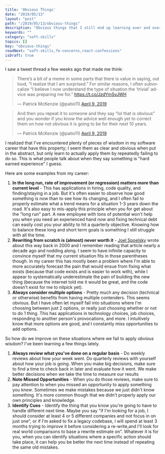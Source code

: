 ```yaml
---
title: 'Obvious Things'
date: "2019/05/13"
layout: "post"
path: "/2019/05/13/obvious-things"
description: "Obvious things that I still end up learning over and over again"
keywords: ""
category: "soft-skills"
topics: []
key: "obvious-things"
readNext: "soft-skills,fe-concerns,react-confessions"
isDraft: true
---
```


I saw a tweet thread a few weeks ago that made me think:

<blockquote class="twitter-tweet"><p lang="en" dir="ltr">There’s a bit of a meme in some parts that there is value in saying, out loud, “I realize that I am surprised.” For similar reasons, I often subvocalize “I believe I now understand the type of situation the ‘trivial’ advice was preparing me for.” <a href="https://t.co/JzdYmSvJWH">https://t.co/JzdYmSvJWH</a></p>&mdash; Patrick McKenzie (@patio11) <a href="https://twitter.com/patio11/status/1115751939210223616?ref_src=twsrc%5Etfw">April 9, 2019</a></blockquote>

<blockquote class="twitter-tweet"><p lang="en" dir="ltr">And then you repeat it to someone and they say “lol that is obvious” and you wonder if you know the advice well enough yet to correct them on how not obvious it is going to be for their next 10 years.</p>&mdash; Patrick McKenzie (@patio11) <a href="https://twitter.com/patio11/status/1115752453910061056?ref_src=twsrc%5Etfw">April 9, 2019</a></blockquote>

I realized that I've encountered plenty of pieces of wisdom in my software career that have this property; I seem them as clear and obvious when put in the abstract, but only learn to actually apply them by repeatedly failing to do so.  This is what people talk about when they say something is "hard earned experience" I guess.

Here are some examples from my career:


1. **In the long run, rate of improvement (or regression) matters more than current level** - This has applications in hiring, code quality, and finding/staying in a job.  But it's often easier to observe how good something is now than to see how its changing, and I often fail to properly estimate what a trend means for a situation 1-3 years down the road.  It's also easy to mis-apply this principle when you for get about the "long run" part.  A new employee with tons of potential won't help you when you need an experienced hand *now* and fixing technical debt can easily cost you your ability to hit a quarterly objective.  Knowing how to balance these long and short term goals is something I still struggle with all the time.
2. **Rewriting from scratch is (almost) never worth it** - [Joel Spoelsky](https://www.joelonsoftware.com/2000/04/06/things-you-should-never-do-part-i/) wrote about this way back in 2000 and I remember reading that article nearly a decade ago and nodding along.  I seem to have infinite capacity to convince myself that my current situation fits in those parentheses though.  In my career this has mostly been a problem where I'm able to more accurately forecast the pain that would ensue from fixing what exists (because that code exists and is easier to work with), while I appear to systematically underestimate the pain of building the new thing (because the internet told me it would be great, and the code doesn't exist for me to nitpick yet).
3. **Always consider multiple options** - Pretty much any decision (technical or otherwise) benefits from having multiple contenders.  This seems obvious.  But I have often let myself fall into situations where I'm choosing between just 2 options, or really just choosing whether or not to do 1 thing.  This has applications in technology choices, job choices, responding to another person's provocations, and more.  I intuitively know that more options are good, and I constantly miss opportunities to add options.

So how do we improve on these situations where we fail to apply *obvious* wisdom?  I've been learning a few things lately.

1. **Always review what you've done on a regular basis** - Do weekly reviews about how your week went.  Do quarterly reviews with yourself about how your job is going.  When you make big decisions, make sure to find a time to check back in later and evaluate how it went.  We make better decisions when we take the time to measure our results
2. **Note Missed Opportunities** - When you do those reviews, make sure to pay attention to when you missed an opportunity to apply something you *knew*.  Sometimes we make mistakes because we just didn't know something.  It's more common though that we didn't properly apply our own principles and knowledge.
3. **Identify Cues** - Identify the thing that you know you're going to have to handle different next time.  Maybe you say "if I'm looking for a job, I should consider at least 4 or 5 different companies and not focus in on just one", or if I'm asked to fix a legacy codebase, I will spend at least 3 months trying to improve it before considering a re-write,and I'll look for real world comparisons to base a rewrite estimate on".  Whatever it is for you, when you can identify situations where a specific action should take place, it can help you be better the next time instead of repeating the same old mistakes.
